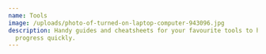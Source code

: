 ```yaml
---
name: Tools
image: /uploads/photo-of-turned-on-laptop-computer-943096.jpg
description: Handy guides and cheatsheets for your favourite tools to help you
  progress quickly.
---
```

